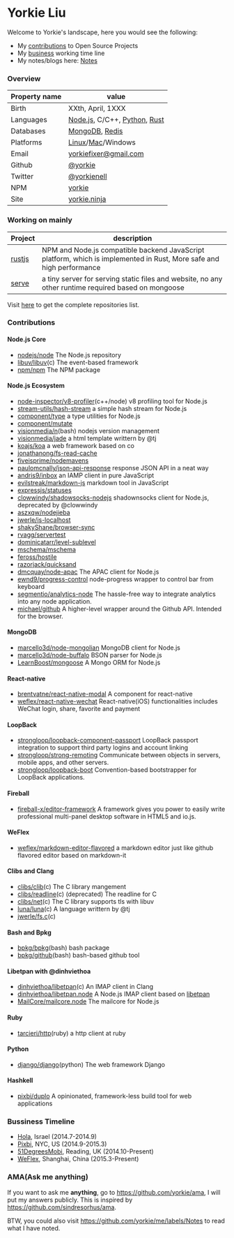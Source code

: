 Yorkie Liu
======================================

Welcome to Yorkie's landscape, here you would see the following:

- My [contributions](#contributions) to Open Source Projects
- My [business](#bussiness-timeline) working time line
- My notes/blogs here: [Notes](https://github.com/yorkie/me/labels/Notes)

### Overview

| Property name | value |
|---------------|-------|
| Birth         | XXth, April, 1XXX |
| Languages     | [Node.js](http://nodejs.org), C/C++, [Python](https://www.python.org/), [Rust](http://www.rust-lang.org/) |
| Databases     | [MongoDB](https://www.mongodb.com/), [Redis](http://redis.io) |
| Platforms     | [Linux](https://github.com/torvalds/linux)/[Mac](https://www.apple.com)/Windows |
| Email         | [yorkiefixer@gmail.com](mailto://yorkiefixer@gmail.com) |
| Github        | [@yorkie](https://github.com/yorkie) |
| Twitter       | [@yorkienell](https://twitter.com/yorkienell) |
| NPM           | [yorkie](https://www.npmjs.org/~yorkie) |
| Site          | [yorkie.ninja](http://yorkie.ninja/) |

### Working on mainly

| Project | description |
|---------|-------------|
| [rustjs](https://github.com/yorkie/rust.js) | NPM and Node.js compatible backend JavaScript platform, which is implemented in Rust, More safe and high performance |
| [serve](https://github.com/yorkie/serve) | a tiny server for serving static files and website, no any other runtime required based on mongoose |

Visit [here](https://github.com/yorkie?tab=repositories) to get the complete repositories list.

### Contributions

#### Node.js Core

- [nodejs/node](https://github.com/nodejs/node/commits?author=yorkie) The Node.js repository
- [libuv/libuv](https://github.com/libuv/libuv/commits?author=yorkie)(c) The event-based framework
- [npm/npm](https://github.com/npm/npm/commits?author=yorkie) The NPM package

#### Node.js Ecosystem

- [node-inspector/v8-profiler](https://github.com/node-inspector/v8-profiler/commits?author=yorkie)(c++/node) v8 profiling tool for Node.js
- [stream-utils/hash-stream](https://github.com/stream-utils/hash-stream/commits?author=yorkie) a simple hash stream for Node.js
- [component/type](https://github.com/component/type/commits?author=yorkie) a type utilities for Node.js
- [component/mutate](https://github.com/component/mutate/commits?author=yorkie)
- [visionmedia/n](https://github.com/visionmedia/n/commits?author=yorkie)(bash) nodejs version management
- [visionmedia/jade](https://github.com/visionmedia/jade/commits?author=yorkie) a html template writtern by @tj
- [koajs/koa](https://github.com/koajs/koa/commits?author=yorkie) a web framework based on co
- [jonathanong/fs-read-cache](https://github.com/jonathanong/fs-read-cache/commits?author=yorkie)
- [fiveisprime/nodemavens](https://github.com/fiveisprime/nodemavens/commits?author=yorkie)
- [paulomcnally/json-api-response](https://github.com/paulomcnally/json-api-response/commits?author=yorkie) response JSON API in a neat way
- [andris9/inbox](https://github.com/andris9/inbox/commits?author=yorkie) an IAMP client in pure JavaScript
- [evilstreak/markdown-js](https://github.com/evilstreak/markdown-js/commits?author=yorkie) markdown tool in JavaScript
- [expressjs/statuses](https://github.com/expressjs/statuses/commits?author=yorkie)
- [clowwindy/shadowsocks-nodejs](https://github.com/clowwindy/shadowsocks-nodejs/commits?author=yorkie) shadownsocks client for Node.js, deprecated by @clowwindy
- [aszxqw/nodejieba](https://github.com/aszxqw/nodejieba/commits/master?author=yorkie)
- [jwerle/is-localhost](https://github.com/jwerle/is-localhost/commits?author=yorkie)
- [shakyShane/browser-sync](https://github.com/shakyShane/browser-sync/commits?author=yorkie)
- [rvagg/servertest](https://github.com/rvagg/servertest/commits?author=yorkie)
- [dominicatarr/level-sublevel](https://github.com/dominicatarr/level-sublevel/commits?author=yorkie)
- [mschema/mschema](https://github.com/mschema/mschema/commits?author=yorkie)
- [feross/hostile](https://github.com/feross/hostile/commits?author=yorkie)
- [razorjack/quicksand](https://github.com/razorjack/quicksand/commits?author=yorkie)
- [dmcquay/node-apac](https://github.com/dmcquay/node-apac/commits?author=yorkie) The APAC client for Node.js
- [ewnd9/progress-control](https://github.com/ewnd9/progress-control/commits/master?author=yorkie) node-progress wrapper to control bar from keyboard
- [segmentio/analytics-node](https://github.com/segmentio/analytics-node/commits/master?author=yorkie) The hassle-free way to integrate analytics into any node application.
- [michael/github](https://github.com/michael/github/commits/master?author=yorkie) A higher-level wrapper around the Github API. Intended for the browser.

#### MongoDB

- [marcello3d/node-mongolian](https://github.com/marcello3d/node-mongolian/commits?author=yorkie) MongoDB client for Node.js
- [marcello3d/node-buffalo](https://github.com/marcello3d/node-buffalo/commits?author=yorkie) BSON parser for Node.js
- [LearnBoost/mongoose](https://github.com/LearnBoost/mongoose/commits?author=yorkie) A Mongo ORM for Node.js

#### React-native

- [brentvatne/react-native-modal](https://github.com/brentvatne/react-native-modal/commits?author=yorkie) A <Modal /> component for react-native
- [weflex/react-native-wechat](https://github.com/weflex/react-native-wechat/commits?author=yorkie) React-native(iOS) functionalities includes WeChat login, share, favorite and payment

#### LoopBack

- [strongloop/loopback-component-passport](https://github.com/strongloop/loopback-component-passport/commits?author=yorkie) LoopBack passport integration to support third party logins and account linking
- [strongloop/strong-remoting](https://github.com/strongloop/strong-remoting/commits?author=yorkie) Communicate between objects in servers, mobile apps, and other servers.
- [strongloop/loopback-boot](https://github.com/strongloop/loopback-boot/commits/master?author=yorkie) Convention-based bootstrapper for LoopBack applications.

#### Fireball

- [fireball-x/editor-framework](https://github.com/fireball-x/editor-framework/commits?author=yorkie) A framework gives you power to easily write professional multi-panel desktop software in HTML5 and io.js.

#### WeFlex

- [weflex/markdown-editor-flavored](https://github.com/weflex/markdown-editor-flavored/commits?author=yorkie) a markdown editor just like github flavored editor based on markdown-it

#### Clibs and Clang

- [clibs/clib](https://github.com/clibs/clib/commits?author=yorkie)(c) The C library mangement
- [clibs/readline](https://github.com/clibs/readline/commits?author=yorkie)(c) (deprecated) The readline for C
- [clibs/net](https://github.com/clibs/net/commits?author=yorkie)(c) The C library supports tls with libuv
- [luna/luna](https://github.com/luna/luna/commits?author=yorkie)(c) A language writtern by @tj
- [jwerle/fs.c](https://github.com/jwerle/fs.c/commits?author=yorkie)(c) 

#### Bash and Bpkg

- [bpkg/bpkg](https://github.com/bpkg/bpkg/commits?author=yorkie)(bash) bash package
- [bpkg/github](https://github.com/bpkg/github/commits?author=yorkie)(bash) bash-based github tool

#### Libetpan with @dinhviethoa

- [dinhviethoa/libetpan](https://github.com/dinhviethoa/libetpan/commits?author=yorkie)(c) An IMAP client in Clang
- [dinhviethoa/libetpan.node](https://github.com/dinhviethoa/libetpan.node/commits?author=yorkie) A Node.js IMAP client based on [libetpan](https://github.com/dinhviethoa/libetpan)
- [MailCore/mailcore.node](https://github.com/MailCore/mailcore.node/commits/master?author=yorkie) The mailcore for Node.js

#### Ruby

- [tarcieri/http](https://github.com/tarcieri/http/commits?author=yorkie)(ruby) a http client at ruby

#### Python

- [django/django](https://github.com/django/django/commits/master?author=yorkie)(python) The web framework Django

#### Hashkell

- [pixbi/duplo](https://github.com/pixbi/duplo/commits/master?author=yorkie) A opinionated, framework-less build tool for web applications

### Bussiness Timeline

* [Hola](http://hola.org/), Israel (2014.7-2014.9)
* [Pixbi](https://github.com/pixbi), NYC, US (2014.9-2015.3)
* [51DegreesMobi](https://github.com/51Degreesmobi), Reading, UK (2014.10-Present)
* [WeFlex](https://github.com/weflex), Shanghai, China (2015.3-Present)

### AMA(Ask me anything)

If you want to ask me **anything**, go to https://github.com/yorkie/ama, I will put my answers
publicly. This is inspired by https://github.com/sindresorhus/ama.

BTW, you could also visit https://github.com/yorkie/me/labels/Notes to read what I have noted.
